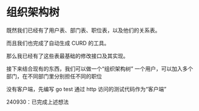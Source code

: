 # 组织架构树

既然我们已经有了用户表、部门表、职位表，以及他们的关系表。

而且我们也完成了自动生成 CURD 的工具。

那么我已经有了这些表最基础的修改接口及其实现。

接下来结合现有的东西，我们可以做一个“组织架构树”
一个用户，可以加入多个部门，在不同部门里分别担任不同的职位

没有客户端，先编写 go test 通过 http 访问的测试代码作为“客户端”

240930：已完成上述想法
